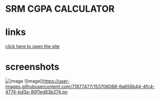 # SRM CGPA CALCULATOR

# links
[click here to open the site](https://siddhardha123.github.io/CGPA-calculator/) 

# screenshots
![image](https://user-images.githubusercontent.com/71877477/153706172-eeab0cab-ef09-419c-bd32-fb59963da143.png)
![image](https://user-images.githubusercontent.com/71877477/153706088-8a656b44-4fc4-4774-bd3a-90f1ed83b274.pn

